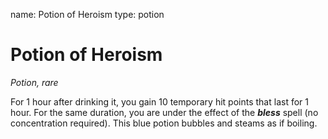 name: Potion of Heroism type: potion

# Potion of Heroism
_Potion, rare_

For 1 hour after drinking it, you gain 10 temporary hit points that last for 1 hour. For the same duration, you are under the effect of the **_bless_** spell (no concentration required). This blue potion bubbles and steams as if boiling. 